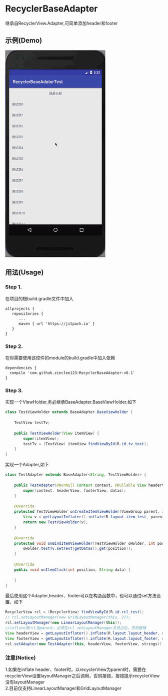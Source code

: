# RecyclerBaseAdapter
继承自RecyclerView.Adapter,可简单添加header和footer

## 示例(Demo)
<p><img src="https://github.com/zinclee123/RecyclerBaseAdapter/blob/master/img/Demo.gif?raw=true?raw=true" width="320" alt="Screenshot"/></p>

## 用法(Usage)
### Step 1.
在项目的根build.gradle文件中加入<br/>
```
allprojects {
   repositories {
      ...
      maven { url 'https://jitpack.io' }
   }
}
   ```
### Step 2.
在你需要使用该控件的module的build.gradle中加入依赖<br/>
```
dependencies {
  compile 'com.github.zinclee123:RecyclerBaseAdapter:v0.1'
}
```
### Step 3.
实现一个ViewHolder,务必继承BaseAdapter.BaseViewHolder,如下</br>
```java
class TestViewHolder extends BaseAdapter.BaseViewHolder {

    TextView testTv;

    public TestViewHolder(View itemView) {
        super(itemView);
        testTv = (TextView) itemView.findViewById(R.id.tv_test);
    }
}
```
实现一个Adapter,如下</br>
```java
class TestAdapter extends BaseAdapter<String, TestViewHolder> {

    public TestAdapter(@NonNull Context context, @Nullable View headerView, @Nullable View footerView, List<String> datas) {
        super(context, headerView, footerView, datas);
    }

    @Override
    protected TestViewHolder onCreateItemViewHolder(ViewGroup parent, int viewType) {
        View v = getLayoutInflater().inflate(R.layout.item_test, parent, false);
        return new TestViewHolder(v);
    }

    @Override
    protected void onBindItemViewHolder(TestViewHolder oHolder, int position) {
        oHolder.testTv.setText(getDatas().get(position));
    }

    @Override
    public void onItemClick(int position, String data) {

    }
}
```
最后使用这个Adapter,header、footer可以在构造函数中，也可以通过set方法设置，如下</br>
```java
RecyclerView rcl = (RecyclerView) findViewById(R.id.rcl_test);
// rcl.setLayoutManager(new GridLayoutManager(this, 2));
rcl.setLayoutManager(new LinearLayoutManager(this));
//inflate用rcl当parent，必须在rcl setLayoutManager方法之后，否则报错
View headerView = getLayoutInflater().inflate(R.layout.layout_header, rcl, false);
View footerView = getLayoutInflater().inflate(R.layout.layout_footer, rcl, false);
rcl.setAdapter(new TestAdapter(this, headerView, footerView, strings));
```

### 注意(Notice)
1.如果在inflate header、footer时，以recyclerView为parent时，需要在recyclerView设置layoutManager之后调用，否则报错，报错提示recyclerView没有layoutManager</br>
2.目前仅支持LinearLayoutManager和GridLayoutManager</br>
